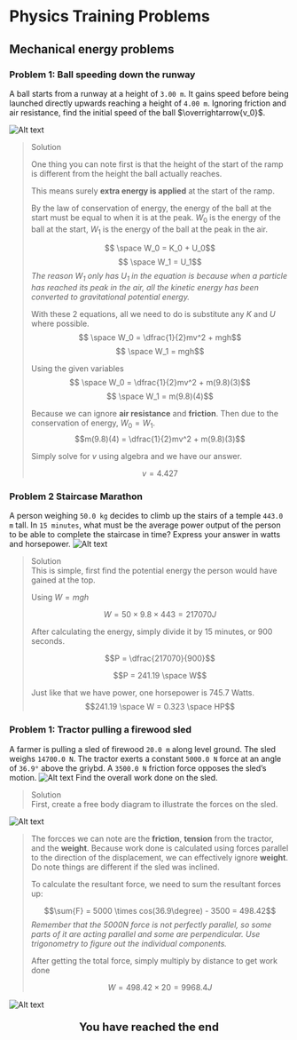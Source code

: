 <link rel="stylesheet" href="../Resources/styles/base.css">
<!---This is for enabling LaTeX rendering in exports--->
<!---                  Do not remove                --->

<script type="text/javascript" src="http://cdn.mathjax.org/mathjax/latest/MathJax.js?config=TeX-AMS-MML_HTMLorMML"> 
</script>

<script type="text/x-mathjax-config">
MathJax.Hub.Config({ tex2jax: {inlineMath: [['$','$']]}, messageStyle: "none" });
</script>

# Physics Training Problems

## Mechanical energy problems
### Problem 1: Ball speeding down the runway
A ball starts from a runway at a height of `3.00 m`. It gains speed before being launched directly upwards reaching a height of `4.00 m`. Ignoring friction and air resistance, find the initial speed of the ball $\overrightarrow{v_0}$.

![Alt text](images/problems/7-1/1.png)

> <div class=misc>Solution</div>
> 
> One thing you can note first is that the height of the start of the ramp is different from the height the ball actually reaches.
>
> This means surely **extra energy is applied** at the start of the ramp.
>
> By the law of conservation of energy, the energy of the ball at the start must be equal to when it is at the peak. $W_0$ is the energy of the ball at the start, $W_1$ is the energy of the ball at the peak in the air.
>
> $$ \space W_0 = K_0 + U_0$$
> $$ \space W_1 = U_1$$
> *The reason $W_1$ only has $U_1$ in the equation is because when a particle has reached its peak in the air, all the kinetic energy has been converted to gravitational potential energy.*
>
> With these 2 equations, all we need to do is substitute any $K$ and $U$ where possible.
> $$ \space W_0 = \dfrac{1}{2}mv^2 + mgh$$
> $$ \space W_1 = mgh$$
>
> Using the given variables
> $$ \space W_0 = \dfrac{1}{2}mv^2 + m(9.8)(3)$$
> $$ \space W_1 = m(9.8)(4)$$
>
> Because we can ignore **air resistance** and **friction**. Then due to the conservation of energy, $W_0 = W_1$.
> $$m(9.8)(4) = \dfrac{1}{2}mv^2 + m(9.8)(3)$$
>
> Simply solve for $v$ using algebra and we have our answer.
>
> $$v = 4.427$$
> <div style="page-break-after: always;"></div>

### Problem 2 Staircase Marathon
A person weighing `50.0 kg` decides to climb up the stairs of a temple `443.0 m` tall. In `15 minutes`, what must be the average power output of the person to be able to complete the staircase in time? Express your answer in watts and horsepower.
![Alt text](images/problems/7-2/1.jpg)

> <div class=misc>Solution</div>
> This is simple, first find the potential energy the person would have gained at the top.
> 
> Using $W = mgh$
>
> $$W = 50 \times 9.8 \times 443 = 217070 J$$
>
> After calculating the energy, simply divide it by 15 minutes, or 900 seconds.
>
> $$P = \dfrac{217070}{900}$$
>
> $$P = 241.19 \space W$$
>
> Just like that we have power, one horsepower is 745.7 Watts.
> $$241.19 \space W = 0.323 \space HP$$
>

### Problem 1: Tractor pulling a firewood sled

A farmer is pulling a sled of firewood `20.0 m` along level ground.
The sled weighs `14700.0 N`. The tractor exerts a constant `5000.0 N` force at an angle of `36.9°` above the griybd. A `3500.0 N` friction force opposes the sled’s motion. 
![Alt text](images/problems/7-3/1.png)
Find the overall work done on the sled. 

> <div class=misc>Solution</div>
> First, create a free body diagram to illustrate the forces on the sled.
![Alt text](images/problems/7-3/2.png)
>
> The forcces we can note are the **friction**, **tension** from the tractor, and the **weight**.
> Because work done is calculated using forces parallel to the direction of the displacement, we can effectively ignore **weight**.
> Do note things are different if the sled was inclined.
>
> To calculate the resultant force, we need to sum the resultant forces up:
>
> $$\sum{F} = 5000 \times cos(36.9\degree) - 3500 = 498.42$$
> *Remember that the 5000N force is not perfectly parallel, so some parts of it are acting parallel and some are perpendicular. Use trigonometry to figure out the individual components.*
>
> After getting the total force, simply multiply by distance to get work done
>
> $$W = 498.42 \times 20 = 9968.4 J$$

![Alt text](../Resources/images/Draco%20Centaur.png)
<p style="text-align:center;font-weight:bold;font-size:20px;">You have reached the end</p>